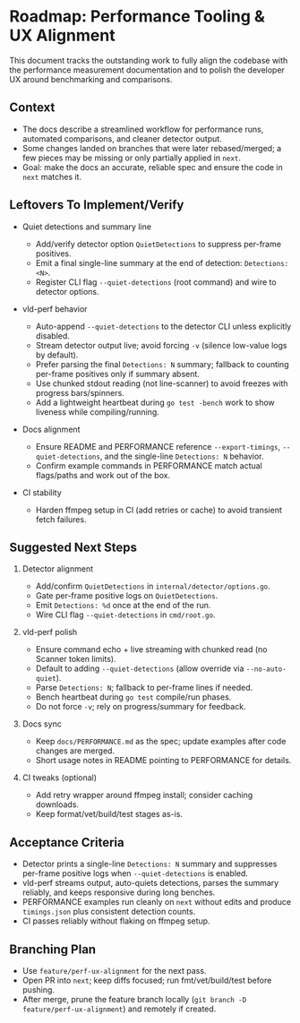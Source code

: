 # Roadmap: Performance Tooling & UX Alignment

This document tracks the outstanding work to fully align the codebase with the performance measurement documentation and to polish the developer UX around benchmarking and comparisons.

## Context
- The docs describe a streamlined workflow for performance runs, automated comparisons, and cleaner detector output.
- Some changes landed on branches that were later rebased/merged; a few pieces may be missing or only partially applied in `next`.
- Goal: make the docs an accurate, reliable spec and ensure the code in `next` matches it.

## Leftovers To Implement/Verify
- Quiet detections and summary line
  - Add/verify detector option `QuietDetections` to suppress per-frame positives.
  - Emit a final single-line summary at the end of detection: `Detections: <N>`.
  - Register CLI flag `--quiet-detections` (root command) and wire to detector options.

- vld-perf behavior
  - Auto-append `--quiet-detections` to the detector CLI unless explicitly disabled.
  - Stream detector output live; avoid forcing `-v` (silence low-value logs by default).
  - Prefer parsing the final `Detections: N` summary; fallback to counting per-frame positives only if summary absent.
  - Use chunked stdout reading (not line-scanner) to avoid freezes with progress bars/spinners.
  - Add a lightweight heartbeat during `go test -bench` work to show liveness while compiling/running.

- Docs alignment
  - Ensure README and PERFORMANCE reference `--export-timings`, `--quiet-detections`, and the single-line `Detections: N` behavior.
  - Confirm example commands in PERFORMANCE match actual flags/paths and work out of the box.

- CI stability
  - Harden ffmpeg setup in CI (add retries or cache) to avoid transient fetch failures.

## Suggested Next Steps
1) Detector alignment
   - Add/confirm `QuietDetections` in `internal/detector/options.go`.
   - Gate per-frame positive logs on `QuietDetections`.
   - Emit `Detections: %d` once at the end of the run.
   - Wire CLI flag `--quiet-detections` in `cmd/root.go`.

2) vld-perf polish
   - Ensure command echo + live streaming with chunked read (no Scanner token limits).
   - Default to adding `--quiet-detections` (allow override via `--no-auto-quiet`).
   - Parse `Detections: N`; fallback to per-frame lines if needed.
   - Bench heartbeat during `go test` compile/run phases.
   - Do not force `-v`; rely on progress/summary for feedback.

3) Docs sync
   - Keep `docs/PERFORMANCE.md` as the spec; update examples after code changes are merged.
   - Short usage notes in README pointing to PERFORMANCE for details.

4) CI tweaks (optional)
   - Add retry wrapper around ffmpeg install; consider caching downloads.
   - Keep format/vet/build/test stages as-is.

## Acceptance Criteria
- Detector prints a single-line `Detections: N` summary and suppresses per-frame positive logs when `--quiet-detections` is enabled.
- vld-perf streams output, auto-quiets detections, parses the summary reliably, and keeps responsive during long benches.
- PERFORMANCE examples run cleanly on `next` without edits and produce `timings.json` plus consistent detection counts.
- CI passes reliably without flaking on ffmpeg setup.

## Branching Plan
- Use `feature/perf-ux-alignment` for the next pass.
- Open PR into `next`; keep diffs focused; run fmt/vet/build/test before pushing.
- After merge, prune the feature branch locally (`git branch -D feature/perf-ux-alignment`) and remotely if created.

